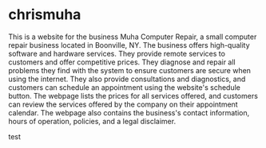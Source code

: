 # chrismuha
This is a website for the business Muha Computer Repair, a small computer repair business located in Boonville, NY. The business offers high-quality software and hardware services. They provide remote services to customers and offer competitive prices. They diagnose and repair all problems they find with the system to ensure customers are secure when using the internet. They also provide consultations and diagnostics, and customers can schedule an appointment using the website's schedule button. The webpage lists the prices for all services offered, and customers can review the services offered by the company on their appointment calendar. The webpage also contains the business's contact information, hours of operation, policies, and a legal disclaimer.

test
